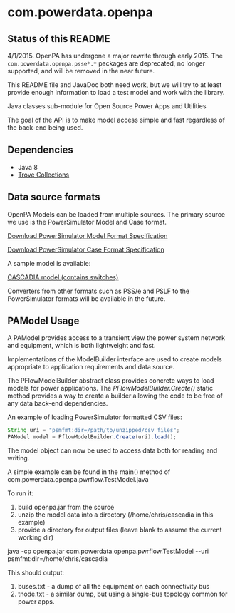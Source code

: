 com.powerdata.openpa
====================

Status of this README
-----
4/1/2015.  OpenPA has undergone a major rewrite through early 2015.  The `com.powerdata.openpa.psse*.*` packages
are deprecated, no longer supported, and will be removed in the near future.

This README file and JavaDoc both need work, but we will try to at least provide enough information to load a 
test model and work with the library.

Java classes sub-module for Open Source Power Apps and Utilities

The goal of the API is to make model access simple and fast regardless of the back-end being used.

Dependencies
------
* Java 8
* [Trove Collections](http://trove.starlight-systems.com/)


Data source formats
------

OpenPA Models can be loaded from multiple sources.  The primary source we use is the PowerSimulator Model and Case format.

[Download PowerSimulator Model Format Specification](http://powerdata.github.io/com.powerdata.openpa/PowerSimulatorModelFormats.pdf)

[Download PowerSimulator Case Format Specification](http://powerdata.github.io/com.powerdata.openpa/PowerSimulatorCaseFormats.pdf)

A sample model is available:

[CASCADIA model (contains switches)](http://powerdata.github.io/com.powerdata.openpa/psmfmtmodels/cascadia.zip)

Converters from other formats such as PSS/e and PSLF to the PowerSimulator formats will be available in the future.


PAModel Usage
-----

A PAModel provides access to a transient view the power system network and equipment, which is both lightweight and fast.  

Implementations of the ModelBuilder interface are used to create models appropriate to application requirements
and data source.

The PFlowModelBuilder abstract class provides concrete ways to load models for power applications.
The *PFlowModelBuilder.Create()* static method provides a way to create a builder allowing the code to be free of 
any data back-end dependencies.

An example of loading PowerSimulator formatted CSV files:

```java
String uri = "psmfmt:dir=/path/to/unzipped/csv_files";
PAModel model = PflowModelBuilder.Create(uri).load();
```

The model object can now be used to access data both for reading and writing.  

A simple example can be found in the main() method of com.powerdata.openpa.pwrflow.TestModel.java

To run it:
1. build openpa.jar from the source
2. unzip the model data into a directory (/home/chris/cascadia in this example)
3. provide a directory for output files (leave blank to assume the current working dir)

java -cp openpa.jar com.powerdata.openpa.pwrflow.TestModel --uri psmfmt:dir=/home/chris/cascadia

This should output:
1)  buses.txt - a dump of all the equipment on each connectivity bus
2)  tnode.txt - a similar dump, but using a single-bus topology common for power apps.

